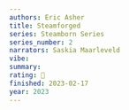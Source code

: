 ```yaml
---
authors: Eric Asher
title: Steamforged
series: Steamborn Series
series_number: 2
narrators: Saskia Maarleveld
vibe:
summary:
rating: 🫳
finished: 2023-02-17
year: 2023
---
```

